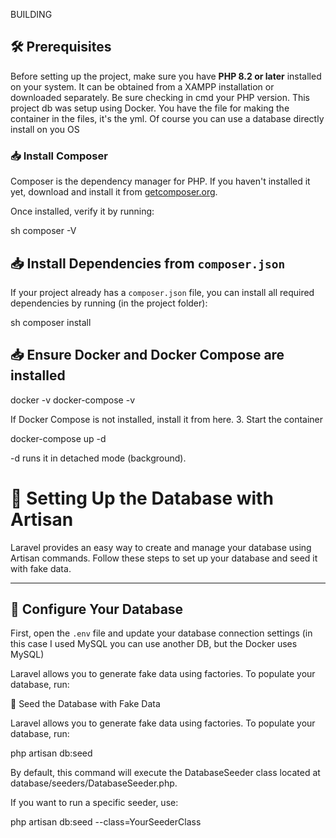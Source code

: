 BUILDING

## 🛠 Prerequisites

Before setting up the project, make sure you have **PHP 8.2 or later** installed on your system. It can be obtained from a XAMPP installation or downloaded
separately. Be sure checking in cmd your PHP version.
This project db was setup using Docker. You have the file for making the container in the files, it's the yml. Of course you can use a database directly install on you OS

### 📥 Install Composer
Composer is the dependency manager for PHP. If you haven't installed it yet, download and install it from [getcomposer.org](https://getcomposer.org/).

Once installed, verify it by running:

sh
composer -V

## 📥 Install Dependencies from `composer.json`

If your project already has a `composer.json` file, you can install all required dependencies by running (in the project folder):

sh
composer install


## 📥 Ensure Docker and Docker Compose are installed


docker -v
docker-compose -v

If Docker Compose is not installed, install it from here.
3. Start the container


docker-compose up -d

-d runs it in detached mode (background).


# 📂 Setting Up the Database with Artisan

Laravel provides an easy way to create and manage your database using Artisan commands. Follow these steps to set up your database and seed it with fake data.

---

## 📌 Configure Your Database

First, open the `.env` file and update your database connection settings (in this case I used MySQL you can use another DB, but the Docker uses MySQL)

Laravel allows you to generate fake data using factories. To populate your database, run:

🔄 Seed the Database with Fake Data

Laravel allows you to generate fake data using factories. To populate your database, run:

php artisan db:seed

By default, this command will execute the DatabaseSeeder class located at database/seeders/DatabaseSeeder.php.

If you want to run a specific seeder, use:

php artisan db:seed --class=YourSeederClass




